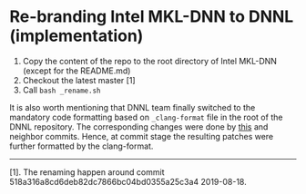 Re-branding Intel MKL-DNN to DNNL (implementation)
==================================================

1. Copy the content of the repo to the root directory of Intel MKL-DNN
   (except for the README.md)
2. Checkout the latest master [1]
3. Call `bash _rename.sh`

It is also worth mentioning that DNNL team finally switched to the mandatory
code formatting based on `_clang-format` file in the root of the DNNL
repository. The corresponding changes were done by
[this](https://github.com/intel/mkl-dnn/commit/56ef626d6627e93da039c15e032603e1a4bc8af4)
and neighbor commits. Hence, at commit stage the resulting patches were further
formatted by the clang-format.

---

[1]. The renaming happen around commit 518a316a8cd6deb82dc7866bc04bd0355a25c3a4
     2019-08-18.
